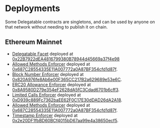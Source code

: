 # Deployments

Some Delegatable contracts are singletons, and can be used by anyone on that network without needing to publish it on chain.

## Ethereum Mainnet

- [Delegatable Facet](../diamond/) deployed at [0x22B7922dEA4816799380B78944d45669a37f4e98](https://etherscan.io/address/0x22b7922dea4816799380b78944d45669a37f4e98)
- [Allowed Methods Enforcer](../enforcers/AllowedMethodsEnforcer.sol) deployed at [0x687C28554335E11A007772a0A87BF354cfd1d87f](https://etherscan.io/address/0x687C28554335E11A007772a0A87BF354cfd1d87f).
- [Block Number Enforcer](../enforcers/BlockNumberEnforcer.sol) deployed at [0x820A976fe8Ab6e00F365CC217B2a629689e53e6C](https://etherscan.io/address/0x820A976fe8Ab6e00F365CC217B2a629689e53e6C).
- [ERC20 Allowance Enforcer](../enforcers/ERC20AllowanceEnforcer.sol) deployed at [0x8A9580D279e354eF2628dA5fC3Cdad6701b6cff3](https://etherscan.io/address/0x8A9580D279e354eF2628dA5fC3Cdad6701b6cff3).
- [Limited Calls Enforcer](../enforcers/LimitedCallsEnforcer.sol) deployed at [0xD939c889Fc7362baEE62F0C17E30dDAD26dA2A18](https://etherscan.io/address/0xD939c889Fc7362baEE62F0C17E30dDAD26dA2A18).
- [Allowed Methods Enforcer](../enforcers/AllowedMethodsEnforcer.sol) deployed at [0x687C28554335E11A007772a0A87BF354cfd1d87f](https://etherscan.io/address/0x687C28554335E11A007772a0A87BF354cfd1d87f).
- [Timestamp Enforcer](../enforcers/TimestampEnforcer.sol) deployed at [0x2e20DF1fbBD60BCf4015bD67aa99e4a38650ecf5](https://etherscan.io/address/0x2e20DF1fbBD60BCf4015bD67aa99e4a38650ecf5).
